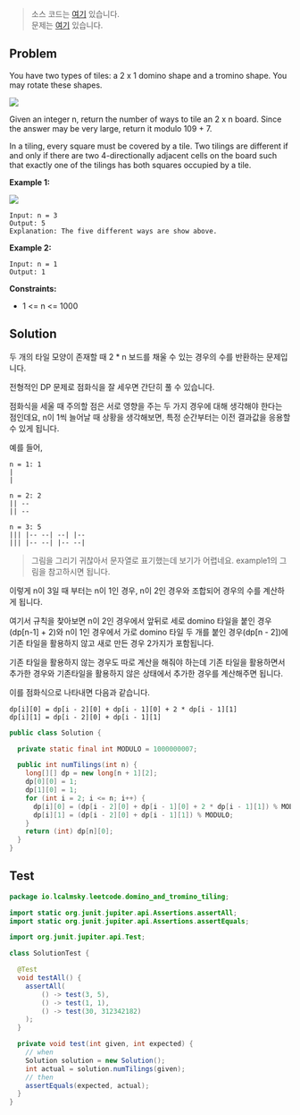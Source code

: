 > 소스 코드는 [여기](https://github.com/lcalmsky/leetcode/blob/master/src/main/java/io/lcalmsky/leetcode/domino_and_tromino_tiling/Solution.java) 있습니다.  
> 문제는 [여기](https://leetcode.com/problems/domino-and-tromino-tiling/) 있습니다.

## Problem

You have two types of tiles: a 2 x 1 domino shape and a tromino shape. You may rotate these shapes.

![](https://assets.leetcode.com/uploads/2021/07/15/lc-domino.jpg)

Given an integer n, return the number of ways to tile an 2 x n board. Since the answer may be very large, return it modulo 109 + 7.

In a tiling, every square must be covered by a tile. Two tilings are different if and only if there are two 4-directionally adjacent cells on the board such that exactly one of the tilings has both squares occupied by a tile.

**Example 1:**

![](https://assets.leetcode.com/uploads/2021/07/15/lc-domino1.jpg)

```text
Input: n = 3
Output: 5
Explanation: The five different ways are show above.
```

**Example 2:**

```text
Input: n = 1
Output: 1
```

**Constraints:**

* 1 <= n <= 1000

## Solution

두 개의 타일 모양이 존재할 때 2 * n 보드를 채울 수 있는 경우의 수를 반환하는 문제입니다.

전형적인 DP 문제로 점화식을 잘 세우면 간단히 풀 수 있습니다.

점화식을 세울 때 주의할 점은 서로 영향을 주는 두 가지 경우에 대해 생각해야 한다는 점인데요, n이 1씩 늘어날 때 상황을 생각해보면, 특정 순간부터는 이전 결과값을 응용할 수 있게 됩니다.

예를 들어,

```text
n = 1: 1
|
|
```

```text
n = 2: 2
|| --
|| --
```

```text
n = 3: 5
||| |-- --| --| |--
||| |-- --| |-- --|
```

> 그림을 그리기 귀찮아서 문자열로 표기했는데 보기가 어렵네요. example1의 그림을 참고하시면 됩니다.

이렇게 n이 3일 때 부터는 n이 1인 경우, n이 2인 경우와 조합되어 경우의 수를 계산하게 됩니다.

여기서 규칙을 찾아보면 n이 2인 경우에서 앞뒤로 세로 domino 타일을 붙인 경우(dp[n-1] + 2)와 n이 1인 경우에서 가로 domino 타일 두 개를 붙인 경우(dp[n - 2])에 기존 타일을 활용하지 않고 새로 만든 경우 2가지가 포함됩니다.

기존 타일을 활용하지 않는 경우도 따로 계산을 해줘야 하는데 기존 타일을 활용하면서 추가한 경우와 기존타일을 활용하지 않은 상태에서 추가한 경우를 계산해주면 됩니다.

이를 점화식으로 나타내면 다음과 같습니다.

```text
dp[i][0] = dp[i - 2][0] + dp[i - 1][0] + 2 * dp[i - 1][1]
dp[i][1] = dp[i - 2][0] + dp[i - 1][1]
```

```java
public class Solution {

  private static final int MODULO = 1000000007;

  public int numTilings(int n) {
    long[][] dp = new long[n + 1][2];
    dp[0][0] = 1;
    dp[1][0] = 1;
    for (int i = 2; i <= n; i++) {
      dp[i][0] = (dp[i - 2][0] + dp[i - 1][0] + 2 * dp[i - 1][1]) % MODULO;
      dp[i][1] = (dp[i - 2][0] + dp[i - 1][1]) % MODULO;
    }
    return (int) dp[n][0];
  }
}
```

## Test

```java
package io.lcalmsky.leetcode.domino_and_tromino_tiling;

import static org.junit.jupiter.api.Assertions.assertAll;
import static org.junit.jupiter.api.Assertions.assertEquals;

import org.junit.jupiter.api.Test;

class SolutionTest {

  @Test
  void testAll() {
    assertAll(
        () -> test(3, 5),
        () -> test(1, 1),
        () -> test(30, 312342182)
    );
  }

  private void test(int given, int expected) {
    // when
    Solution solution = new Solution();
    int actual = solution.numTilings(given);
    // then
    assertEquals(expected, actual);
  }
}
```
